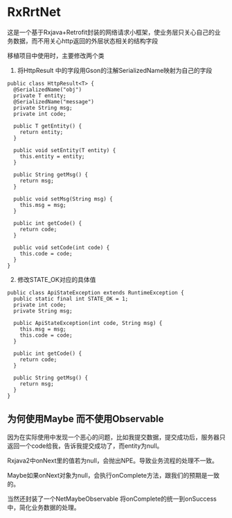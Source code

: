 # RxRrtNet

这是一个基于Rxjava+Retrofit封装的网络请求小框架，使业务层只关心自己的业务数据，而不用关心http返回的外层状态相关的结构字段

移植项目中使用时，主要修改两个类

1. 将HttpResult 中的字段用Gson的注解SerializedName映射为自己的字段
~~~
public class HttpResult<T> {
  @SerializedName("obj")
  private T entity;
  @SerializedName("message")
  private String msg;
  private int code;

  public T getEntity() {
    return entity;
  }

  public void setEntity(T entity) {
    this.entity = entity;
  }

  public String getMsg() {
    return msg;
  }

  public void setMsg(String msg) {
    this.msg = msg;
  }

  public int getCode() {
    return code;
  }

  public void setCode(int code) {
    this.code = code;
  }
}

~~~
2. 修改STATE_OK对应的具体值

~~~
public class ApiStateException extends RuntimeException {
  public static final int STATE_OK = 1;
  private int code;
  private String msg;

  public ApiStateException(int code, String msg) {
    this.msg = msg;
    this.code = code;
  }

  public int getCode() {
    return code;
  }

  public String getMsg() {
    return msg;
  }
}

~~~

## 为何使用Maybe 而不使用Observable
因为在实际使用中发现一个恶心的问题，比如我提交数据，提交成功后，服务器只返回一个code给我，告诉我提交成功了，而entity为null。

Rxjava2中onNext里的值若为null，会抛出NPE。导致业务流程的处理不一致。

Maybe如果onNext对象为null，会执行onComplete方法，跟我们的预期是一致的。

当然还封装了一个NetMaybeObservable 将onComplete的统一到onSuccess中，简化业务数据的处理。


